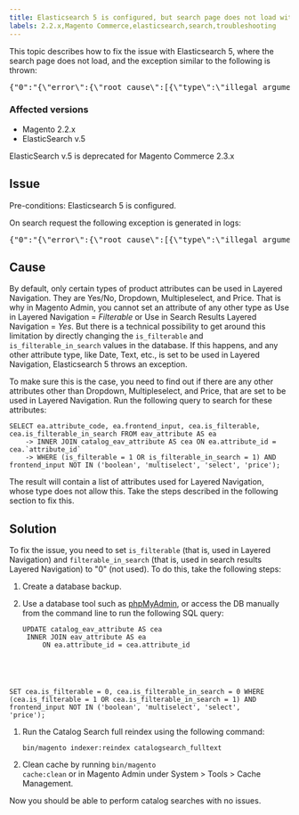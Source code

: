 ```yaml
---
title: Elasticsearch 5 is configured, but search page does not load with "Fielddata is disabled..." error
labels: 2.2.x,Magento Commerce,elasticsearch,search,troubleshooting
---
```


This topic describes how to fix the issue with Elasticsearch 5, where the search page does not load, and the exception similar to the following is thrown:

<pre class="language-bash">{"0":"{\"error\":{\"root_cause\":[{\"type\":\"illegal_argument_exception\",\"reason\":\"Fielddata is disabled on text fields by default. Set fielddata=true on [%attribute_code%]] in order to load fielddata in memory by uninverting the inverted index. Note that this can however use significant memory.\"}].</pre>

### Affected versions

* Magento 2.2.x  
* ElasticSearch v.5

<p class="info">ElasticSearch v.5 is deprecated for Magento Commerce 2.3.x</p>

## Issue

Pre-conditions: Elasticsearch 5 is configured.

On search request the following exception is generated in logs:

<pre class="language-bash">{"0":"{\"error\":{\"root_cause\":[{\"type\":\"illegal_argument_exception\",\"reason\":\"Fielddata is disabled on text fields by default. Set fielddata=true on [%attribute_code%]] in order to load fielddata in memory by uninverting the inverted index. Note that this can however use significant memory.\"}].</pre>

## Cause

By default, only certain types of product attributes can be used in Layered Navigation. They are Yes/No, Dropdown, Multipleselect, and Price. That is why in Magento Admin, you cannot set an attribute of any other type as Use in Layered Navigation = _Filterable_ or Use in Search Results Layered Navigation = _Yes_. But there is a technical possibility to get around this limitation by directly changing the `` is_filterable `` and `` is_filterable_in_search `` values in the database. If this happens, and any other attribute type, like Date, Text, etc., is set to be used in Layered Navigation, Elasticsearch 5 throws an exception.

To make sure this is the case, you need to find out if there are any other attributes other than Dropdown, Multipleselect, and Price, that are set to be used in Layered Navigation. Run the following query to search for these attributes:

<pre><code class="language-sql">SELECT ea.attribute_code, ea.frontend_input, cea.is_filterable, cea.is_filterable_in_search FROM eav_attribute AS ea
    -> INNER JOIN catalog_eav_attribute AS cea ON ea.attribute_id = cea.`attribute_id`
    -> WHERE (is_filterable = 1 OR is_filterable_in_search = 1) AND frontend_input NOT IN ('boolean', 'multiselect', 'select', 'price');</code></pre>

The result will contain a list of attributes used for Layered Navigation, whose type does not allow this. Take the steps described in the following section to fix this.

## Solution

To fix the issue, you need to set `` is_filterable `` (that is, used in Layered Navigation) and `` filterable_in_search `` (that is, used in search results Layered Navigation) to "0" (not used). To do this, take the following steps:

1. Create a database backup.
1. Use a database tool such as [phpMyAdmin](https://devdocs.magento.com/guides/v2.2/install-gde/prereq/optional.html#install-optional-phpmyadmin), or access the DB manually from the command line to run the following SQL query:
    
    <pre><code class="language-sql">UPDATE catalog_eav_attribute AS cea
	INNER JOIN eav_attribute AS ea
		ON ea.attribute_id = cea.attribute_id
SET cea.is_filterable = 0, cea.is_filterable_in_search = 0
WHERE (cea.is_filterable = 1 OR cea.is_filterable_in_search = 1) 
	AND frontend_input NOT IN ('boolean', 'multiselect', 'select', 'price');</code></pre>
    
    
1. Run the Catalog Search full reindex using the following command:
    
    <pre><code class="language-bash">bin/magento indexer:reindex catalogsearch_fulltext</code></pre>
    
    
1. Clean cache by running <code class="language-bash">bin/magento cache:clean</code> or in Magento Admin under System > Tools > Cache Management.

Now you should be able to perform catalog searches with no issues.